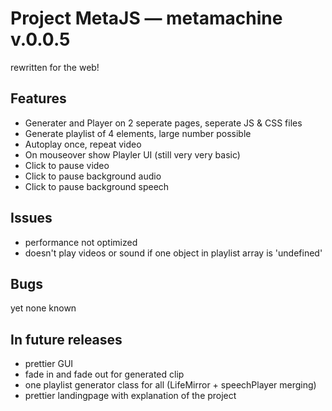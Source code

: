 # Project MetaJS — metamachine v.0.0.5
rewritten for the web!

## Features
- Generater and Player on 2 seperate pages, seperate JS & CSS files
- Generate playlist of 4 elements, large number possible
- Autoplay once, repeat video
- On mouseover show Playler UI (still very very basic)
- Click to pause video
- Click to pause background audio
- Click to pause background speech

## Issues
- performance not optimized
- doesn't play videos or sound if one object in playlist array is 'undefined' 

## Bugs
yet none known

## In future releases
- prettier GUI
- fade in and fade out for generated clip
- one playlist generator class for all (LifeMirror + speechPlayer merging)
- prettier landingpage with explanation of the project
